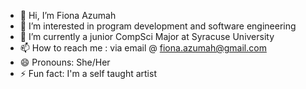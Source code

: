 - 👋 Hi, I’m Fiona Azumah
- 👀 I’m interested in program development and software engineering
- 🌱 I’m currently a junior CompSci Major at Syracuse University
- 📫 How to reach me : via email @ fiona.azumah@gmail.com
- 😄 Pronouns: She/Her
- ⚡ Fun fact: I'm a self taught artist

<!---
f-azumah/f-azumah is a ✨ special ✨ repository because its `README.md` (this file) appears on your GitHub profile.
You can click the Preview link to take a look at your changes.
--->
